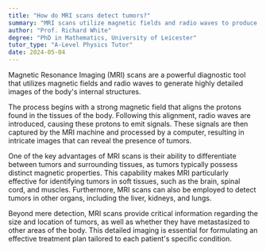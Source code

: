 ```yaml
---
title: "How do MRI scans detect tumors?"
summary: "MRI scans utilize magnetic fields and radio waves to produce detailed images, effectively detecting tumors in the body."
author: "Prof. Richard White"
degree: "PhD in Mathematics, University of Leicester"
tutor_type: "A-Level Physics Tutor"
date: 2024-05-04
---
```


Magnetic Resonance Imaging (MRI) scans are a powerful diagnostic tool that utilizes magnetic fields and radio waves to generate highly detailed images of the body's internal structures.

The process begins with a strong magnetic field that aligns the protons found in the tissues of the body. Following this alignment, radio waves are introduced, causing these protons to emit signals. These signals are then captured by the MRI machine and processed by a computer, resulting in intricate images that can reveal the presence of tumors.

One of the key advantages of MRI scans is their ability to differentiate between tumors and surrounding tissues, as tumors typically possess distinct magnetic properties. This capability makes MRI particularly effective for identifying tumors in soft tissues, such as the brain, spinal cord, and muscles. Furthermore, MRI scans can also be employed to detect tumors in other organs, including the liver, kidneys, and lungs.

Beyond mere detection, MRI scans provide critical information regarding the size and location of tumors, as well as whether they have metastasized to other areas of the body. This detailed imaging is essential for formulating an effective treatment plan tailored to each patient's specific condition.
    